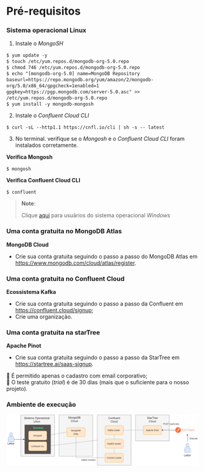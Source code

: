 <h1>Pré-requisitos</h1>

### Sistema operacional Linux 

1. Instale o _MongoSH_
```
$ yum update -y
$ touch /etc/yum.repos.d/mongodb-org-5.0.repo
$ chmod 746 /etc/yum.repos.d/mongodb-org-5.0.repo
$ echo "[mongodb-org-5.0] name=MongoDB Repository baseurl=https://repo.mongodb.org/yum/amazon/2/mongodb-org/5.0/x86_64/gpgcheck=1enabled=1 gpgkey=https://pgp.mongodb.com/server-5.0.asc" >> /etc/yum.repos.d/mongodb-org-5.0.repo
$ yum install -y mongodb-mongosh
```

2. Instale o _Confluent Cloud CLI_
```
$ curl -sL --http1.1 https://cnfl.io/cli | sh -s -- latest
```

3. No terminal. verifique se o _Mongosh_ e o _Confluent Cloud CLI_ foram instalados corretamente.

**Verifica Mongosh**
```
$ mongosh
```

**Verifica Confluent Cloud CLI**
```
$ confluent
```

>
> **Note**:
> 
> Clique <a href="para-usuarios-windows.md">aqui</a> para usuários do sistema operacional _Windows_
> 

### Uma conta gratuita no MongoDB Atlas 

**MongoDB Cloud**

* Crie sua conta gratuita seguindo o passo a passo do MongoDB Atlas em https://www.mongodb.com/cloud/atlas/register.

### Uma conta gratuita no Confluent Cloud 

**Ecossistema Kafka**

* Crie sua conta gratuita seguindo o passo a passo da Confluent em https://confluent.cloud/signup;
* Crie uma organização.

### Uma conta gratuita na starTree

**Apache Pinot**

* Crie sua conta gratuita seguindo o passo a passo da StarTree em https://startree.ai/saas-signup.

:loudspeaker: É permitido apenas o cadastro com email corporativo;<br>
:loudspeaker: O teste gratuito (_trial_) é de 30 dias (mais que o suficiente para o nosso projeto).

### Ambiente de execução

<img src="/cap12/imagens/ambiente-execucao.png">
